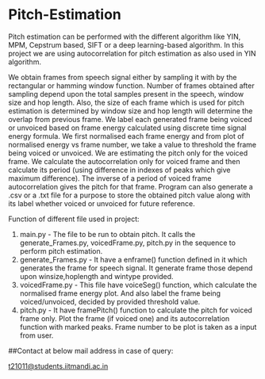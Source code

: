# Pitch-Estimation
Pitch estimation can be performed with the different algorithm like YIN,
MPM, Cepstrum based, SIFT or a deep learning-based algorithm. In
this project we are using autocorrelation for pitch estimation as also used
in YIN algorithm. 

We obtain frames from speech signal either by sampling
it with by the rectangular or hamming window function. Number of frames
obtained after sampling depend upon the total samples present in the speech,
window size and hop length. Also, the size of each frame which is used for
pitch estimation is determined by window size and hop length will determine
the overlap from previous frame. We label each generated frame being voiced
or unvoiced based on frame energy calculated using discrete time signal
energy formula. We first normalised each frame energy and from plot of
normalised energy vs frame number, we take a value to threshold the frame
being voiced or unvoiced. We are estimating the pitch only for the voiced
frame. We calculate the autocorrelation only for voiced frame and then
calculate its period (using difference in indexes of peaks which give maximum
difference). The inverse of a period of voiced frame autocorrelation gives the
pitch for that frame. Program can also generate a .csv or a .txt file for a
purpose to store the obtained pitch value along with its label whether voiced
or unvoiced for future reference.

Function of different file used in project:
1. main.py - The file to be run to obtain pitch. It calls the generate_Frames.py, voicedFrame.py, pitch.py
in the sequence to perform pitch estimation.
3. generate_Frames.py - It have a enframe() function defined in it which generates the frame for speech signal. It generate frame those depend upon winsize,hoplength and wintype provided.
4. voicedFrame.py - This file have voiceSeg() function, which calculate the normalised frame energy plot. And also label the frame being voiced/unvoiced, decided by provided threshold value.   
5. pitch.py - It have framePitch() function to calculate the pitch for voiced frame only. Plot the frame (if voiced one) and its autocorrelation function with marked peaks. Frame number to be plot is taken as a input from user.


##Contact at below mail address in case of query:

t21011@students.iitmandi.ac.in
